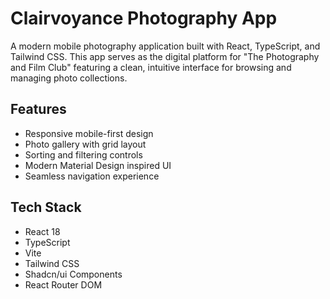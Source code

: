 # Clairvoyance Photography App

A modern mobile photography application built with React, TypeScript, and Tailwind CSS. This app serves as the digital platform for "The Photography and Film Club" featuring a clean, intuitive interface for browsing and managing photo collections.

## Features

- Responsive mobile-first design
- Photo gallery with grid layout
- Sorting and filtering controls
- Modern Material Design inspired UI
- Seamless navigation experience

## Tech Stack

- React 18
- TypeScript
- Vite
- Tailwind CSS
- Shadcn/ui Components
- React Router DOM
